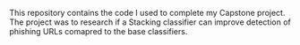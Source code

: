 This repository contains the code I used to complete my Capstone project.  The project was to research if a Stacking classifier can improve detection of phishing URLs comapred to the base classifiers.
